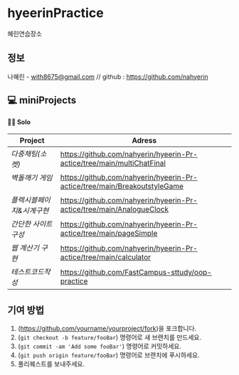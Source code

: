 # hyeerinPractice
혜린연습장소

## 정보

나혜린 - with8675@gmail.com // github : https://github.com/nahyerin


<div align="left">

## 💻 miniProjects

#### 🙎‍♀️ Solo

| Project | Adress |
|---|---|
|*다중채팅(소켓)* &nbsp; |https://github.com/nahyerin/hyeerin-Pr-actice/tree/main/multiChatFinal|
|*벽돌깨기 게임* &nbsp; | https://github.com/nahyerin/hyeerin-Pr-actice/tree/main/BreakoutstyleGame|
|*플렉시블페이지&시계구현* &nbsp; | https://github.com/nahyerin/hyeerin-Pr-actice/tree/main/AnalogueClock|
|*간단한 사이트구성* &nbsp; | https://github.com/nahyerin/hyeerin-Pr-actice/tree/main/pageSimple |
|*웹 계산기 구현* &nbsp; | https://github.com/nahyerin/hyeerin-Pr-actice/tree/main/calculator |
|*테스트코드작성* &nbsp; | https://github.com/FastCampus-sttudy/oop-practice |

</div>

## 기여 방법

1. (<https://github.com/yourname/yourproject/fork>)을 포크합니다.
2. (`git checkout -b feature/fooBar`) 명령어로 새 브랜치를 만드세요.
3. (`git commit -am 'Add some fooBar'`) 명령어로 커밋하세요.
4. (`git push origin feature/fooBar`) 명령어로 브랜치에 푸시하세요. 
5. 풀리퀘스트를 보내주세요.

<!-- Markdown link & img dfn's -->
[npm-image]: https://img.shields.io/npm/v/datadog-metrics.svg?style=flat-square
[npm-url]: https://npmjs.org/package/datadog-metrics
[npm-downloads]: https://img.shields.io/npm/dm/datadog-metrics.svg?style=flat-square
[travis-image]: https://img.shields.io/travis/dbader/node-datadog-metrics/master.svg?style=flat-square
[travis-url]: https://travis-ci.org/dbader/node-datadog-metrics
[wiki]: https://github.com/yourname/yourproject/wiki
